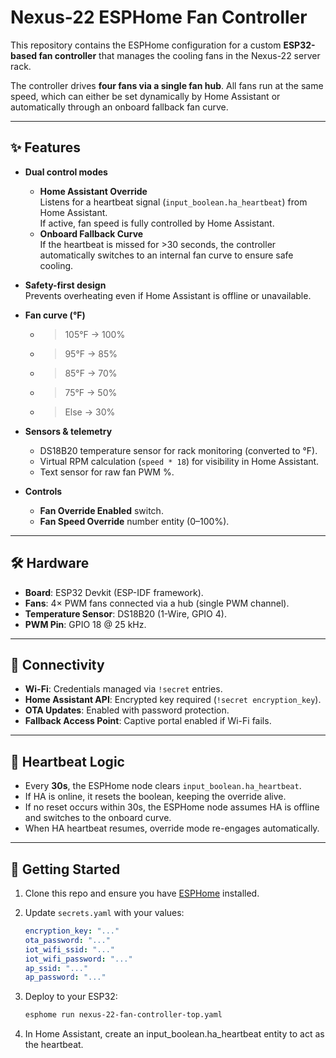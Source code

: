 # Nexus-22 ESPHome Fan Controller

This repository contains the ESPHome configuration for a custom **ESP32-based fan controller** that manages the cooling fans in the Nexus-22 server rack.

The controller drives **four fans via a single fan hub**. All fans run at the same speed, which can either be set dynamically by Home Assistant or automatically through an onboard fallback fan curve.

---

## ✨ Features

- **Dual control modes**
  - **Home Assistant Override**  
    Listens for a heartbeat signal (`input_boolean.ha_heartbeat`) from Home Assistant.  
    If active, fan speed is fully controlled by Home Assistant.
  - **Onboard Fallback Curve**  
    If the heartbeat is missed for >30 seconds, the controller automatically switches to an internal fan curve to ensure safe cooling.

- **Safety-first design**  
  Prevents overheating even if Home Assistant is offline or unavailable.

- **Fan curve (°F)**
  - >105°F → 100%  
  - >95°F → 85%  
  - >85°F → 70%  
  - >75°F → 50%  
  - >Else → 30%

- **Sensors & telemetry**
  - DS18B20 temperature sensor for rack monitoring (converted to °F).  
  - Virtual RPM calculation (`speed * 18`) for visibility in Home Assistant.  
  - Text sensor for raw fan PWM %.  

- **Controls**
  - **Fan Override Enabled** switch.  
  - **Fan Speed Override** number entity (0–100%).  

---

## 🛠 Hardware

- **Board**: ESP32 Devkit (ESP-IDF framework).  
- **Fans**: 4× PWM fans connected via a hub (single PWM channel).  
- **Temperature Sensor**: DS18B20 (1-Wire, GPIO 4).  
- **PWM Pin**: GPIO 18 @ 25 kHz.  

---

## 📡 Connectivity

- **Wi-Fi**: Credentials managed via `!secret` entries.  
- **Home Assistant API**: Encrypted key required (`!secret encryption_key`).  
- **OTA Updates**: Enabled with password protection.  
- **Fallback Access Point**: Captive portal enabled if Wi-Fi fails.  

---

## 🔄 Heartbeat Logic

- Every **30s**, the ESPHome node clears `input_boolean.ha_heartbeat`.  
- If HA is online, it resets the boolean, keeping the override alive.  
- If no reset occurs within 30s, the ESPHome node assumes HA is offline and switches to the onboard curve.  
- When HA heartbeat resumes, override mode re-engages automatically.  

---

## 🚀 Getting Started

1. Clone this repo and ensure you have [ESPHome](https://esphome.io/) installed.  
2. Update `secrets.yaml` with your values:
   ```yaml
   encryption_key: "..."
   ota_password: "..."
   iot_wifi_ssid: "..."
   iot_wifi_password: "..."
   ap_ssid: "..."
   ap_password: "..."
3. Deploy to your ESP32:

   ``` bash
   esphome run nexus-22-fan-controller-top.yaml
5. In Home Assistant, create an input_boolean.ha_heartbeat entity to act as the heartbeat.
